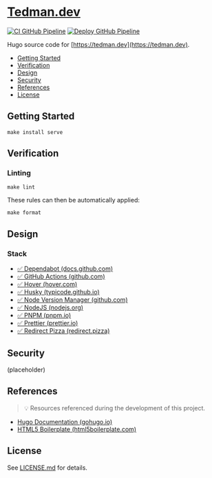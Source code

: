 # [Tedman.dev](https://github.com/dbtedman/tedman.dev)

[![CI GitHub Pipeline](https://img.shields.io/github/actions/workflow/status/dbtedman/tedman.dev/ci.yml?branch=main&style=for-the-badge&logo=github&label=ci)](https://github.com/dbtedman/tedman.dev/actions/workflows/ci.yml)
[![Deploy GitHub Pipeline](https://img.shields.io/github/actions/workflow/status/dbtedman/tedman.dev/deploy.yml?branch=main&style=for-the-badge&logo=github&label=deploy)](https://github.com/dbtedman/tedman.dev/actions/workflows/deploy.yml)

Hugo source code for [https://tedman.dev](https://tedman.dev).

-   [Getting Started](#getting-started)
-   [Verification](#verification)
-   [Design](#design)
-   [Security](#security)
-   [References](#references)
-   [License](#license)

## Getting Started

```shell
make install serve
```

## Verification

### Linting

```shell
make lint
```

These rules can then be automatically applied:

```shell
make format
```

## Design

### Stack

-   [✅ Dependabot (docs.github.com)](https://docs.github.com/en/code-security/dependabot)
-   [✅ GitHub Actions (github.com)](https://github.com/features/actions)
-   [✅ Hover (hover.com)](https://www.hover.com/)
-   [✅ Husky (typicode.github.io)](https://typicode.github.io/husky/#/)
-   [✅ Node Version Manager (github.com)](https://github.com/nvm-sh/nvm)
-   [✅ NodeJS (nodejs.org)](https://nodejs.org/en/)
-   [✅ PNPM (pnpm.io)](https://pnpm.io/)
-   [✅ Prettier (prettier.io)](https://prettier.io/)
-   [✅ Redirect Pizza (redirect.pizza)](https://redirect.pizza/)

## Security

(placeholder)

## References

> 💡 Resources referenced during the development of this project.

-   [Hugo Documentation (gohugo.io)](https://gohugo.io/documentation/)
-   [HTML5 Boilerplate (html5boilerplate.com)](https://html5boilerplate.com)

## License

See [LICENSE.md](./LICENSE.md) for details.
